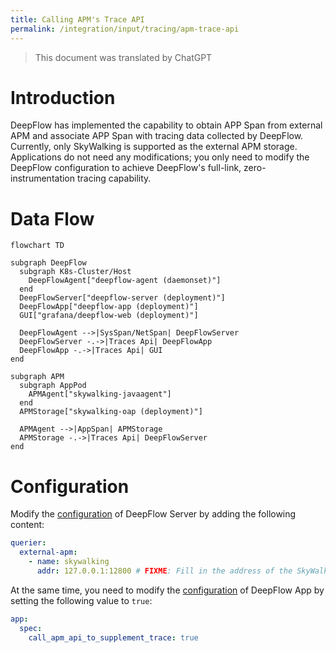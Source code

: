 ```yaml
---
title: Calling APM's Trace API
permalink: /integration/input/tracing/apm-trace-api
---
```


> This document was translated by ChatGPT

# Introduction

DeepFlow has implemented the capability to obtain APP Span from external APM and associate APP Span with tracing data collected by DeepFlow. Currently, only SkyWalking is supported as the external APM storage. Applications do not need any modifications; you only need to modify the DeepFlow configuration to achieve DeepFlow's full-link, zero-instrumentation tracing capability.

# Data Flow

```mermaid
flowchart TD

subgraph DeepFlow
  subgraph K8s-Cluster/Host
    DeepFlowAgent["deepflow-agent (daemonset)"]
  end
  DeepFlowServer["deepflow-server (deployment)"]
  DeepFlowApp["deepflow-app (deployment)"]
  GUI["grafana/deepflow-web (deployment)"]

  DeepFlowAgent -->|SysSpan/NetSpan| DeepFlowServer
  DeepFlowServer -.->|Traces Api| DeepFlowApp
  DeepFlowApp -.->|Traces Api| GUI
end

subgraph APM
  subgraph AppPod
    APMAgent["skywalking-javaagent"]
  end
  APMStorage["skywalking-oap (deployment)"]

  APMAgent -->|AppSpan| APMStorage
  APMStorage -.->|Traces Api| DeepFlowServer
end

```

# Configuration

Modify the [configuration](https://github.com/deepflowio/deepflow/blob/main/server/server.yaml) of DeepFlow Server by adding the following content:

```yaml
querier:
  external-apm:
    - name: skywalking
      addr: 127.0.0.1:12800 # FIXME: Fill in the address of the SkyWalking OAP Server here, port 12800 is the default port for HTTP service
```

At the same time, you need to modify the [configuration](https://github.com/deepflowio/deepflow-app/blob/main/app/app.yaml) of DeepFlow App by setting the following value to `true`:

```yaml
app:
  spec:
    call_apm_api_to_supplement_trace: true
```
